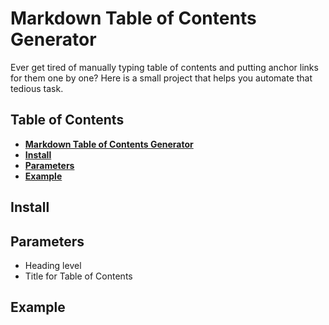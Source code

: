 # Markdown Table of Contents Generator
Ever get tired of manually typing table of contents and putting anchor links for them one by one? Here is a small project that helps you automate that tedious task.

## Table of Contents
* **[Markdown Table of Contents Generator](#markdown-table-of-contents-generator)**
* **[Install](#install)**
* **[Parameters](#parameters)**
* **[Example](#example)**

## Install

## Parameters
- Heading level
- Title for Table of Contents

## Example
